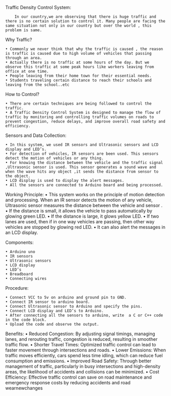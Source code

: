 Traffic Density Control System:

        In our country,we are observing that there is huge traffic and there is no certain solution to control it. Many people are facing the same situation not only in our country but over the world , this problem is same.

Why Traffic?

    • Commonly we never think that why the traffic is caused , the reason is traffic is caused due to high volume of vehicles that passing through an area. 
    • Actually there is no traffic at some hours of the day. But we observe this traffic at some peak hours like workers leaving from office at one time.
    • People leaving from their home town for their essential needs.
    • Students traveling certain distance to reach their schools and leaving from the school..etc


How to Control?

    • There are certain techniques are being followed to control the traffic.
    • A Traffic Density Control System is designed to manage the flow of traffic by monitoring and controlling traffic volumes on roads to prevent congestion, reduce delays, and improve overall road safety and efficiency.

Sensors and Data Collection:

    • In this system, we used IR sensors and Ultrasonic sensors and LCD display and LED’s.
    • For detection of vehicles, IR sensors are been used. This sensors detect the motion of vehicles or any thing.
    • For knowing the distance between the vehicle and the traffic signal ,Ultrasonic sensor is used. This sensor generates a sound wave and when the wave hits any object ,it sends the distance from sensor to the object.
    • LCD display is used to display the alert messages.
    • All the sensors are connected to Arduino board and being processed.


Working Principle:
    • This system works on the principle of motion detection and processing. When an IR sensor detects the motion of any vehicle, Ultrasonic sensor measures the distance between the vehicle and sensor .
    • If the distance is small, it allows the vehicle to pass automatically by glowing green LED.
    • If the distance is large, it glows yellow LED.
    • If two lanes are used, then if in one way  vehicles are passing, then other way vehicles are stopped by glowing red LED.
    • It can also alert the messages in an LCD display.




Components:

    • Arduino uno
    • IR sensors
    • Ultrasonic sensors
    • LCD display
    • LED’s
    • Breadboard
    • Connecting wires

Procedure:

    • Connect VCC to 5v on arduino and ground pin to GND.
    • Connect IR sensor to arduino board.
    • Connect Ultrasonic sensor to Arduino and specify the pins.
    • Connect LCD display and LED’s to Arduino.
    • After connecting all the sensors to arduino, write  a C or C++ code in the code block.
    • Upload the code and observe the output.

Benefits:
    • Reduced Congestion: By adjusting signal timings, managing lanes, and rerouting traffic, congestion is reduced, resulting in smoother traffic flow.
    • Shorter Travel Times: Optimized traffic control can lead to faster movement through intersections and roads.
    • Lower Emissions: When traffic moves efficiently, cars spend less time idling, which can reduce fuel consumption and emissions.
    • Improved Road Safety: Through better management of traffic, particularly in busy intersections and high-density areas, the likelihood of accidents and collisions can be minimized.
    • Cost Efficiency: Effective traffic control can save on road maintenance and emergency response costs by reducing accidents and road wearnewchanges
